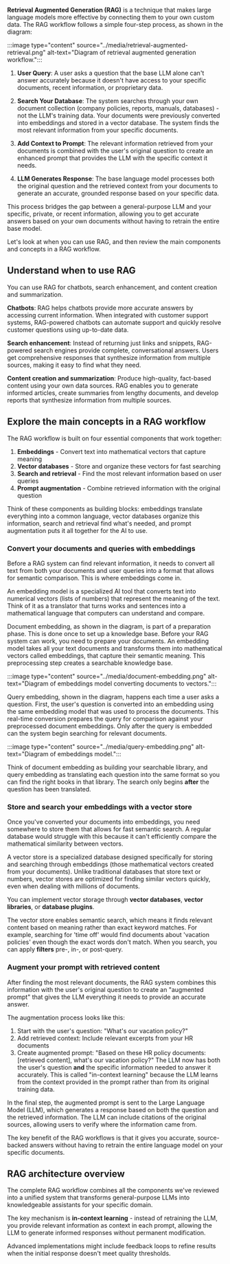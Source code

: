 **Retrieval Augmented Generation (RAG)** is a technique that makes large language models more effective by connecting them to your own custom data. The RAG workflow follows a simple four-step process, as shown in the diagram: 

:::image type="content" source="../media/retrieval-augmented-retrieval.png" alt-text="Diagram of retrieval augmented generation workflow.":::

1. **User Query**: A user asks a question that the base LLM alone can't answer accurately because it doesn't have access to your specific documents, recent information, or proprietary data.

2. **Search Your Database**: The system searches through your own document collection (company policies, reports, manuals, databases) - not the LLM's training data. Your documents were previously converted into embeddings and stored in a vector database. The system finds the most relevant information from your specific documents.

3. **Add Context to Prompt**: The relevant information retrieved from your documents is combined with the user's original question to create an enhanced prompt that provides the LLM with the specific context it needs.

4. **LLM Generates Response**: The base language model processes both the original question and the retrieved context from your documents to generate an accurate, grounded response based on your specific data.

This process bridges the gap between a general-purpose LLM and your specific, private, or recent information, allowing you to get accurate answers based on your own documents without having to retrain the entire base model.

Let's look at when you can use RAG, and then review the main components and concepts in a RAG workflow.

## Understand when to use RAG

You can use RAG for chatbots, search enhancement, and content creation and summarization.

**Chatbots**: RAG helps chatbots provide more accurate answers by accessing current information. When integrated with customer support systems, RAG-powered chatbots can automate support and quickly resolve customer questions using up-to-date data.

**Search enhancement**: Instead of returning just links and snippets, RAG-powered search engines provide complete, conversational answers. Users get comprehensive responses that synthesize information from multiple sources, making it easy to find what they need.

**Content creation and summarization**: Produce high-quality, fact-based content using your own data sources. RAG enables you to generate informed articles, create summaries from lengthy documents, and develop reports that synthesize information from multiple sources.

## Explore the main concepts in a RAG workflow

The RAG workflow is built on four essential components that work together:

1. **Embeddings** - Convert text into mathematical vectors that capture meaning
2. **Vector databases** - Store and organize these vectors for fast searching
3. **Search and retrieval** - Find the most relevant information based on user queries
4. **Prompt augmentation** - Combine retrieved information with the original question

Think of these components as building blocks: embeddings translate everything into a common language, vector databases organize this information, search and retrieval find what's needed, and prompt augmentation puts it all together for the AI to use.

### Convert your documents and queries with embeddings

Before a RAG system can find relevant information, it needs to convert all text from both your documents and user queries into a format that allows for semantic comparison. This is where embeddings come in.

An embedding model is a specialized AI tool that converts text into numerical vectors (lists of numbers) that represent the meaning of the text. Think of it as a translator that turns works and sentences into a mathematical language that computers can understand and compare.

Document embedding, as shown in the diagram, is part of a preparation phase. This is done once to set up a knowledge base. Before your RAG system can work, you need to prepare your documents. An embedding model takes all your text documents and transforms them into mathematical vectors called embeddings, that capture their semantic meaning. This preprocessing step creates a searchable knowledge base. 

:::image type="content" source="../media/document-embedding.png" alt-text="Diagram of embeddings model converting documents to vectors.":::

Query embedding, shown in the diagram, happens each time a user asks a question. First, the user's question is converted into an embedding using the same embedding model that was used to process the documents. This real-time conversion prepares the query for comparison against your preprocessed document embeddings. Only after the query is embedded can the system begin searching for relevant documents.

:::image type="content" source="../media/query-embedding.png" alt-text="Diagram of embeddings model.":::

Think of document embedding as building your searchable library, and query embedding as translating each question into the same format so you can find the right books in that library. The search only begins **after** the question has been translated.

### Store and search your embeddings with a vector store

Once you've converted your documents into embeddings, you need somewhere to store them that allows for fast semantic search. A regular database would struggle with this because it can't efficiently compare the mathematical similarity between vectors.

A vector store is a specialized database designed specifically for storing and searching through embeddings (those mathematical vectors created from your documents). Unlike traditional databases that store text or numbers, vector stores are optimized for finding similar vectors quickly, even when dealing with millions of documents.  

You can implement vector storage through **vector databases**, **vector libraries**, or **database plugins**.

The vector store enables semantic search, which means it finds relevant content based on meaning rather than exact keyword matches. For example, searching for 'time off' would find documents about 'vacation policies' even though the exact words don't match.  When you search, you can apply **filters** pre-, in-, or post-query.

### Augment your prompt with retrieved content

After finding the most relevant documents, the RAG system combines this information with the user's original question to create an "augmented prompt" that gives the LLM everything it needs to provide an accurate answer.

The augmentation process looks like this:

1. Start with the user's question: "What's our vacation policy?"
2. Add retrieved context: Include relevant excerpts from your HR documents
3. Create augmented prompt: "Based on these HR policy documents: [retrieved content], what's our vacation policy?"
The LLM now has both the user's question **and** the specific information needed to answer it accurately. This is called "in-context learning" because the LLM learns from the context provided in the prompt rather than from its original training data.

In the final step, the augmented prompt is sent to the Large Language Model (LLM), which generates a response based on both the question and the retrieved information. The LLM can include citations of the original sources, allowing users to verify where the information came from.

The key benefit of the RAG workflows is that it gives you accurate, source-backed answers without having to retrain the entire language model on your specific documents.

## RAG architecture overview
The complete RAG workflow combines all the components we've reviewed into a unified system that transforms general-purpose LLMs into knowledgeable assistants for your specific domain.

The key mechanism is **in-context learning** - instead of retraining the LLM, you provide relevant information as context in each prompt, allowing the LLM to generate informed responses without permanent modification.

Advanced implementations might include feedback loops to refine results when the initial response doesn't meet quality thresholds.